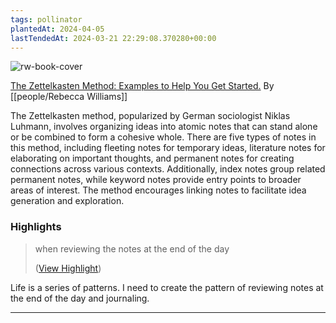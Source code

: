 ```yaml
---
tags: pollinator
plantedAt: 2024-04-05
lastTendedAt: 2024-03-21 22:29:08.370280+00:00
---
```

![rw-book-cover](https://miro.medium.com/max/1200/1*6W2o5wqPUwsaQWnuCZcqIw.png)

[The Zettelkasten Method: Examples to Help You Get Started.](https://medium.com/@fairylights_io/the-zettelkasten-method-examples-to-help-you-get-started-8f8a44fa9ae6)
By [[people/Rebecca Williams]]

The Zettelkasten method, popularized by German sociologist Niklas Luhmann, involves organizing ideas into atomic notes that can stand alone or be combined to form a cohesive whole. There are five types of notes in this method, including fleeting notes for temporary ideas, literature notes for elaborating on important thoughts, and permanent notes for creating connections across various contexts. Additionally, index notes group related permanent notes, while keyword notes provide entry points to broader areas of interest. The method encourages linking notes to facilitate idea generation and exploration.

### Highlights
> when reviewing the notes at the end of the day
> 
>  ([View Highlight](https://read.readwise.io/read/01hshj2sd84b0xrjmfbbay4t55))

Life is a series of patterns. I need to create the pattern of reviewing notes at the end of the day and journaling.

---

